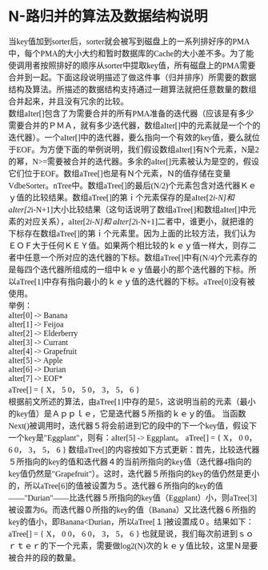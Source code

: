 # N-路归并的算法及数据结构说明
<font face="微软雅黑" size="3px">

当key值加到sorter后，sorter就会被写到磁盘上的一系列排好序的PMA中，每个PMA的大小大约和暂时数据库的Cache的大小差不多。为了能使调用者按照排好的顺序从sorter中提取key值，所有磁盘上的PMA需要合并到一起。下面这段说明描述了做这件事（归并排序）所需要的数据结构及算法。所描述的数据结构支持通过一趟算法就把任意数量的数组合并起来，并且没有冗余的比较。  
数组aIter[]包含了为需要合并的所有PMA准备的迭代器（应该是有多少需要合并的ＰＭＡ，就有多少迭代器，数组aIter[]中的元素就是一个个的迭代器）。一个aIter[]中的迭代器，要么指向一个有效的key值，要么就位于EOF。为方便下面的举例说明，我们假设数组aIter[]有N个元素，N是2的幂，N>=需要被合并的迭代器。多余的aIter[]元素被认为是空的，假设它们位于EOF。数组aTree[]也是有Ｎ个元素，Ｎ的值存储在变量VdbeSorter。nTree中。数组aTree[]的最后(N/2)个元素包含对迭代器Ｋｅｙ值的比较结果。数组aTree[]的第ｉ个元素保存的是aIter[2*i-N]和 aIter[2*i-N+1]大小比较结果（这句话说明了数组aTree[]和数组aIter[]中元素的对应关系），aIter[2*i-N]和 aIter[2*i-N+1]二者中，谁更小，就把谁的下标存在数组aTree[]的第ｉ个元素里。因为上面的比较方法，我们认为ＥＯＦ大于任何ＫＥＹ值。如果两个相比较的ｋｅｙ值一样大，则存二者中任意一个所对应的迭代器的下标。数组aTree[]中有(N/4)个元素存的是每四个迭代器所组成的一组中ｋｅｙ值最小的那个迭代器的下标。所以aTree[1]中存有指向最小的ｋｅｙ值的迭代器的下标。aTree[0]没有被使用。  
举例：  
aIter[0] -> Banana  
aIter[1] -> Feijoa  
aIter[2] -> Elderberry  
aIter[3] -> Currant  
aIter[4] -> Grapefruit  
aIter[5] -> Apple   
aIter[6] -> Durian  
aIter[7] -> EOF*  
aTree[] = { X， 5   0， 5    0， 3， 5， 6 }  
	根据前文所述的算法，由aTree[1]中存的是5，这说明当前的元素（最小的key值）是Ａｐｐｌｅ，它是迭代器５所指的ｋｅｙ的值。
	当函数Next()被调用时，迭代器５将会前进到它的段中的下一个key值，假设下一个key是"Eggplant"，则有：aIter[5] -> Eggplant。
	aTree[] = { X， 0   0， 6    0， 3， 5， 6 }
	数组aTree[]的内容按如下方式更新：首先，比较迭代器５所指向的key的值和迭代器４的当前所指向的key值（迭代器4指向的key值仍然是"Grapefruit"）。这时，迭代器５所指向的key的值仍然是更小的，所以aTree[6]的值被设置为５。迭代器６所指向的key的值——"Durian"——比迭代器５所指向的key值（Eggplant）小，则aTree[3]被设置为6。而迭代器０所指的key的值（Banana）又比迭代器６所指的key的值小，即Banana<Durian，所以aTree[１]被设置成０。结果如下：
		aTree[] = { X， 0   0， 6    0， 3， 5， 6 }
	也就是说，我们每次前进到ｓｏｒｔｅｒ的下一个元素，需要做log2(N)次的ｋｅｙ值比较，这里Ｎ是要被合并的段的数量。

